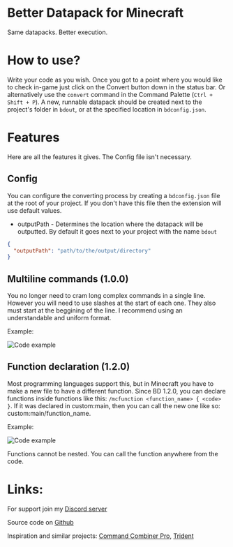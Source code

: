 # Better Datapack for Minecraft
Same datapacks. Better execution.

# How to use?
Write your code as you wish. Once you got to a point where you would like to check in-game just click on the Convert button down in the status bar. Or alternatively use the `convert` command in the Command Palette (`Ctrl + Shift + P`). A new, runnable datapack should be created next to the project's folder in `bdout`, or at the specified location in `bdconfig.json`.

# Features
Here are all the features it gives. The Config file isn't necessary.

## Config
You can configure the converting process by creating a `bdconfig.json` file at the root of your project. If you don't have this file then the extension will use default values.

* outputPath - Determines the location where the datapack will be outputted. By default it goes next to your project with the name `bdout`

```json
{
  "outputPath": "path/to/the/output/directory"
}
```

## Multiline commands (1.0.0)
You no longer need to cram long complex commands in a single line. However you will need to use slashes at the start of each one. They also must start at the beggining of the line. I recommend using an understandable and uniform format.

Example:

![Code example](https://cdn.discordapp.com/attachments/825442308203479071/825442335860195378/unknown.png)

## Function declaration (1.2.0)
Most programming languages support this, but in Minecraft you have to make a new file to have a different function. Since BD 1.2.0, you can declare functions inside functions like this: `/mcfunction <function_name> { <code> }`. If it was declared in custom:main, then you can call the new one like so: custom:main/function_name.

Example:

![Code example](https://cdn.discordapp.com/attachments/825442308203479071/825455411033276436/unknown.png)

Functions cannot be nested. You can call the function anywhere from the code.

# Links:
For support join my [Discord server](https://discord.gg/kembxGyb2x)

Source code on [Github](https://github.com/ExAtom/BetterDatapack)

Inspiration and similar projects: [Command Combiner Pro](https://mrgarretto.com/cmdcombinerpro/), [Trident](https://discord.gg/VpfA3c6)
